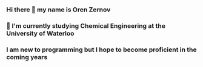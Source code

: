### Hi there 👋 my name is Oren Zernov
### 🌱 I'm currently studying Chemical Engineering at the University of Waterloo
###       I am new to programming but I hope to become proficient in the coming years
<!--
**0z3rn0v/0z3rn0v** is a ✨ _special_ ✨ repository because its `README.md` (this file) appears on your GitHub profile.

Here are some ideas to get you started:

- 🔭 I’m currently working on ...
- 🌱 I’m currently learning ...
- 👯 I’m looking to collaborate on ...
- 🤔 I’m looking for help with ...
- 💬 Ask me about ...
- 📫 How to reach me: ...
- 😄 Pronouns: ...
- ⚡ Fun fact: ...
-->
